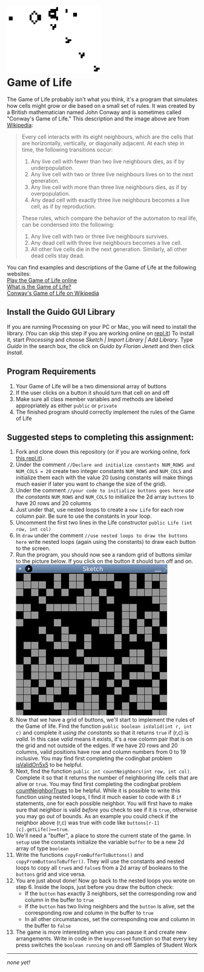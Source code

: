 ![](Gospers_glider_gun.gif)   
Game of Life
==================

The Game of Life probably isn't what you think, it's a program that simulates how cells might grow or die based on a small set of rules. It was created by a British mathematician named John Conway and is sometimes called "Conway's Game of Life." This description and the image above are from [Wikipedia](https://en.wikipedia.org/wiki/Conway%27s_Game_of_Life):

>Every cell interacts with its eight neighbours, which are the cells that are horizontally, vertically, or diagonally adjacent. At each step in time, the following transitions occur:  
>
>1. Any live cell with fewer than two live neighbours dies, as if by underpopulation.   
>2. Any live cell with two or three live neighbours lives on to the next generation.   
>3. Any live cell with more than three live neighbours dies, as if by overpopulation.   
>4. Any dead cell with exactly three live neighbours becomes a live cell, as if by reproduction.   
>
>These rules, which compare the behavior of the automaton to real life, can be condensed into the following:  
>
>1. Any live cell with two or three live neighbours survives.   
>2. Any dead cell with three live neighbours becomes a live cell.   
>3. All other live cells die in the next generation. Similarly, all other dead cells stay dead.  

You can find examples and descriptions of the Game of Life at the following websites:   
[Play the Game of Life online](https://playgameoflife.com/)   
[What is the Game of Life?](http://www.math.com/students/wonders/life/life.html)   
[Conway's Game of Life on Wikipedia](https://en.wikipedia.org/wiki/Conway%27s_Game_of_Life)   

Install the Guido GUI Library
--------------------------------
If you are running Processing on your PC or Mac, you will need to install the library. (You can skip this step if you are working online on [repl.it](https://repl.it/@MrSimonLowell/GameOfLifeBase)) To install it, start *Processing* and choose *Sketch | Import Library | Add Library*. Type *Guido* in the search box, the click on *Guido by Florian Jenett* and then click *Install*.

Program Requirements
--------------------
1. Your Game of Life will be a two dimensional array of buttons
2. If the user clicks on a button it should turn that cell on and off
3. Make sure all class member variables and methods are labeled appropriately as either `public` or `private`
4. The finished program should correctly implement the rules of the Game of Life

Suggested steps to completing this assignment:
----------------------------------------------
1. Fork and clone down this repository (or if you are working online, fork [this repl.it](https://repl.it/@MrSimonLowell/GameOfLifeBase)). 
2. Under the comment `//Declare and initialize constants NUM_ROWS and NUM_COLS = 20` create two integer constants `NUM_ROWS` and `NUM_COLS` and initialize them each with the value 20 (using constants will make things much easier if later you want to change the size of the grid).  
3. Under the comment `//your code to initialize buttons goes here` *use the constants* `NUM_ROWS` and `NUM_COLS` to initialize the 2d array `buttons` to have 20 rows and 20 columns
4. Just under that, use nested loops to create a `new Life` for each row column pair. Be sure to use the constants in your loop.
5. Uncomment the first two lines in the Life constructor `public Life (int row, int col)`
6. In `draw` under the comment `//use nested loops to draw the buttons here` write nested loops (again using the constants) to draw each button to the screen. 
7. Run the program, you should now see a random grid of buttons similar to the picture below. If you click on the button it should turn off and on.   
![](GameOfLife1.gif)   
8. Now that we have a grid of buttons, we'll start to implement the rules of the Game of life. Find the function `public boolean isValid(int r, int c)` and complete it *using the constants* so that it returns `true` if (r,c) is *valid*. In this case *valid* means it exists, it's a row colomn pair that is on the grid and not outside of the edges. If we have 20 rows and 20 columns, valid positions have row and column numbers from 0 to 19 inclusive. You may find first completing the codingbat problem [isValidOn5x5](https://codingbat.com/prob/p288919?parent=/home/simona1@sfusd.edu/minesweeper) to be helpful.
9. Next, find the function `public int countNeighbors(int row, int col)`. Complete it so that it returns the number of neighboring life cells that are alive or `true`. You may find first completing the codingbat problem [countNeighborTrues](https://codingbat.com/prob/p224820?parent=/home/simona1@sfusd.edu/minesweeper) to be helpful. While it is possible to write this function using nested loops, I find it much easier to code with 8 `if` statements, one for each possible neighbor. You will first have to make sure that neighbor is valid *before* you check to see if it is `true`, otherwise you may go out of bounds. As an example you could check if the neighbor above (r,c) was true with code like `buttons[r-1][c].getLife()==true`.
10. We'll need a "buffer", a place to store the current state of the game. In `setup` use the constants initialize the variable `buffer` to be a new 2d array of type `boolean`
11. Write the functions `copyFromBufferToButtons()` and `copyFromButtonsToBuffer()`. They will use the constants and nested loops to copy all `true`s and `false`s from a 2d array of booleans to the `buttons` grid and vice versa.
12. You are just about done! Now go back to the nested loops you wrote on step 6. Inside the loops, just before you draw the button check:
    * If the `button` has exactly 3 neighbors, set the corresponding row and column in the buffer to `true`
    * If the `button` has two living neighbers and the `button` is alive, set the corresponding row and column in the buffer to `true`
    * In all other circumstances, set the corresponding row and column in the buffer to `false`
13. The game is more interesting when you can pause it and create new arrangements. Write in code in the `keypressed` function so that every key press switches the `boolean running` on and off 
Samples of Student Work
-----------------------
*none yet!*
